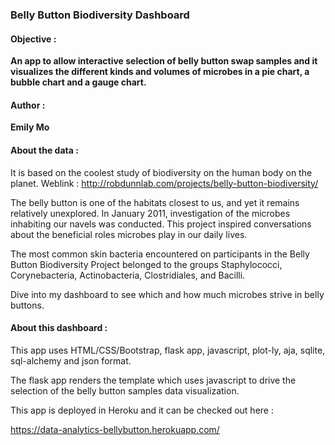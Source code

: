 ### **Belly Button Biodiversity Dashboard**

 

#### **Objective :**

**An app to allow interactive selection of belly button swap samples and it visualizes the different kinds and volumes of microbes in a pie chart, a bubble chart and a gauge chart.**

 

#### **Author :**

**Emily Mo**

 

#### **About the data :**

It is based on the coolest study of biodiversity on the human body on the planet.  Weblink : http://robdunnlab.com/projects/belly-button-biodiversity/

The belly button is one of the habitats closest to us, and yet it remains relatively unexplored. In January 2011, investigation of the microbes inhabiting our navels was conducted.  This project inspired conversations about the beneficial roles microbes play in our daily lives.

The most common skin bacteria encountered on participants in the Belly Button Biodiversity Project belonged to the groups Staphylococci, Corynebacteria, Actinobacteria, Clostridiales, and Bacilli.

Dive into my dashboard to see which and how much microbes strive in belly buttons.

 

#### **About this dashboard :**

This app uses HTML/CSS/Bootstrap, flask app, javascript, plot-ly, aja, sqlite, sql-alchemy and json format.  

The flask app renders the template which uses javascript to drive the selection of the belly button samples data visualization.

This app is deployed in Heroku and it can be checked out here : 

https://data-analytics-bellybutton.herokuapp.com/